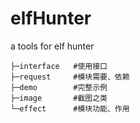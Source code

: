 # elfHunter
a tools for elf hunter

```
├─interface   #使用接口
├─request     #模块需要、依赖
├─demo        #完整示例
├─image       #截图之类
└─effect      #模块功能、作用
```

